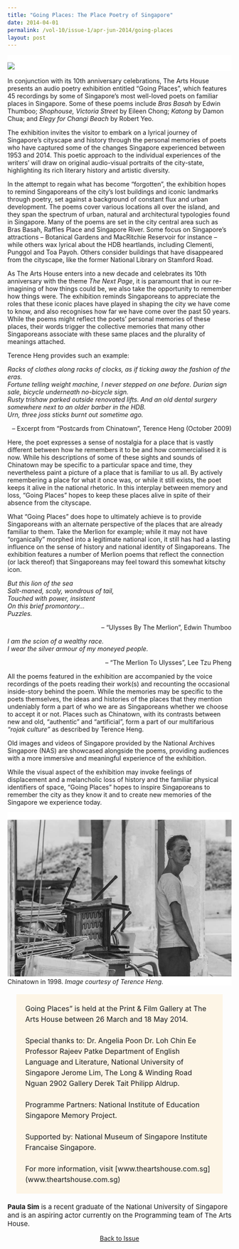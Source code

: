 ```yaml
---
title: "Going Places: The Place Poetry of Singapore"
date: 2014-04-01
permalink: /vol-10/issue-1/apr-jun-2014/going-places
layout: post
---
```

<div style="background-color: white;">
<br/>
<img src="/images/vol-10-issue-1/goingplace/bg.jpg"></div>

In conjunction with its 10th anniversary celebrations, The Arts House presents an audio poetry exhibition entitled “Going Places”, which features 45 recordings by some of Singapore’s most well-loved poets on familiar places in Singapore. Some of these poems include <i>Bras Basah</i> by Edwin Thumboo; <i>Shophouse, Victoria Street</i> by Eileen Chong; <i>Katong</i> by Damon Chua; and <i>Elegy for Changi Beach</i> by Robert Yeo.

The exhibition invites the visitor to embark on a lyrical journey of Singapore’s cityscape and history through the personal memories of poets who have captured some of the changes Singapore experienced between 1953 and 2014. This poetic approach to the individual experiences of the writers’ will draw on original audio-visual portraits of the city-state, highlighting its rich literary history and artistic diversity. 

In the attempt to regain what has become “forgotten”, the exhibition hopes to remind Singaporeans of the city’s lost buildings and iconic landmarks through poetry, set against a background of constant flux and urban development. The poems cover various locations all over the island, and they span the spectrum of urban, natural and architectural typologies found in Singapore. Many of the poems are set in the city central area such as Bras Basah, Raffles Place and Singapore River. Some focus on Singapore’s attractions – Botanical Gardens and MacRitchie Reservoir for instance – while others wax lyrical about the HDB heartlands, including Clementi, Punggol and Toa Payoh. Others consider buildings that have disappeared from the cityscape, like the former National Library on Stamford Road.

As The Arts House enters into a new decade and celebrates its 10th anniversary with the theme <i>The Next Page</i>, it is paramount that in our re-imagining of how things could be, we also take the opportunity to remember how things were. The exhibition reminds Singaporeans to appreciate the roles that these iconic places have played in shaping the city we have come to know, and also recognises how far we have come over the past 50 years. While the poems might reflect the poets’ personal memories of these places, their words trigger the collective memories that many other Singaporeans associate with these same places and the plurality of meanings attached.

Terence Heng provides such an example:

<i>Racks of clothes along racks of clocks, as if ticking away the fashion of the eras. <br>Fortune telling weight machine, I never stepped on one before. Durian sign sale, bicycle underneath no-bicycle sign. <br>Rusty trishaw parked outside renovated lifts. And an old dental surgery somewhere next to an older barber in the HDB. <br>Urn, three joss sticks burnt out sometime ago.</i>

<div style="text-align:right;">– Excerpt from “Postcards from Chinatown”, Terence Heng (October 2009)</div>

Here, the poet expresses a sense of nostalgia for a place that is vastly different between how he remembers it to be and how commercialised it is now. While his descriptions of some of these sights and sounds of Chinatown may be specific to a particular space and time, they nevertheless paint a picture of a place that is familiar to us all. By actively remembering a place for what it once was, or while it still exists, the poet keeps it alive in the national rhetoric. In this interplay between memory and loss, “Going Places” hopes to keep these places alive in spite of their absence from the cityscape. 

What “Going Places” does hope to ultimately achieve is to provide Singaporeans with an alternate perspective of the places that are already familiar to them. Take the Merlion for example; while it may not have “organically” morphed into a legitimate national icon, it still has had a lasting influence on the sense of history and national identity of Singaporeans. The exhibition features a number of Merlion poems that reflect the connection (or lack thereof) that Singaporeans may feel toward this somewhat kitschy icon.

<i>But this lion of the sea <br>Salt-maned, scaly, wondrous of tail, <br>Touched with power, insistent <br>On this brief promontory... <br>Puzzles.</i>

<div style="text-align:right;">– “Ulysses By The Merlion”, Edwin Thumboo</div>

<i>I am the scion of a wealthy race. <br>I wear the silver armour of my moneyed people.</i>

<div style="text-align:right;">– “The Merlion To Ulysses”, Lee Tzu Pheng</div>

All the poems featured in the exhibition are accompanied by the voice recordings of the poets reading their work(s) and recounting the occasional inside-story behind the poem. While the memories may be specific to the poets themselves, the ideas and histories of the places that they mention undeniably form a part of who we are as Singaporeans whether we choose to accept it or not. Places such as Chinatown, with its contrasts between new and old, “authentic” and “artificial”, form a part of our multifarious <i>“rojak culture”</i> as described by Terence Heng. 

Old images and videos of Singapore provided by the National Archives Singapore (NAS) are showcased alongside the poems, providing audiences with a more immersive and meaningful experience of the exhibition. 

While the visual aspect of the exhibition may invoke feelings of displacement and a melancholic loss of history and the familiar physical identifiers of space, “Going Places” hopes to inspire Singaporeans to remember the city as they know it and to create new memories of the Singapore we experience today.

<div style="background-color: white;">
<br/>
<img src="/images/vol-10-issue-1/goingplace/chinatown.jpg">
Chinatown in 1998. <i>Image courtesy of Terence Heng.</i></div>

<span style="background-colour: #fff6ba; padding: 20px; margin: 20px; background:#FDF5E6; display:block; font-size:1rem; line-height:1.5rem;"> 
Going Places” is held at the Print & Film Gallery at The Arts House between 26 March and 18 May 2014.
<br><br>
Special thanks to: Dr. Angelia Poon Dr. Loh Chin Ee Professor Rajeev Patke Department of English Language and Literature, National University of Singapore Jerome Lim, The Long & Winding Road Nguan 2902 Gallery Derek Tait Philipp Aldrup.
<br><br>
Programme Partners: National Institute of Education Singapore Memory Project.
<br><br>
Supported by: National Museum of Singapore Institute Francaise Singapore.
<br><br>
For more information, visit [www.theartshouse.com.sg](www.theartshouse.com.sg)</span>

<p style="font-size:15px;"><b>Paula Sim</b> is a recent graduate of the National University of Singapore and is an aspiring actor currently on the Programming team of The Arts House. </p>

<a href="https://biblioasia.nlb.gov.sg/vol-10/issue-1/apr-jun-2014/"><center>Back to Issue</center></a>